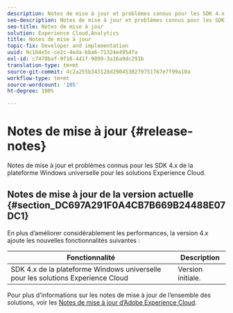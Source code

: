 ```yaml
---
description: Notes de mise à jour et problèmes connus pour les SDK 4.x de la plateforme Windows universelle pour les solutions Experience Cloud.
seo-description: Notes de mise à jour et problèmes connus pour les SDK 4.x de la plateforme Windows universelle pour les solutions Experience Cloud.
seo-title: Notes de mise à jour
solution: Experience Cloud,Analytics
title: Notes de mise à jour
topic-fix: Developer and implementation
uuid: 9c164e5c-ce2c-4eda-bba6-71324e4954fa
exl-id: c7478baf-9f16-441f-9899-3a16a9dc291b
translation-type: tm+mt
source-git-commit: 4c2a255b343128d2904530279751767e7f99a10a
workflow-type: tm+mt
source-wordcount: '105'
ht-degree: 100%

---
```


# Notes de mise à jour {#release-notes}

Notes de mise à jour et problèmes connus pour les SDK 4.x de la plateforme Windows universelle pour les solutions Experience Cloud.

## Notes de mise à jour de la version actuelle {#section_DC697A291F0A4CB7B669B24488E07DC1}

En plus d’améliorer considérablement les performances, la version 4.x ajoute les nouvelles fonctionnalités suivantes :

| Fonctionnalité | Description |
|--- |--- |
| SDK 4.x de la plateforme Windows universelle pour les solutions Experience Cloud | Version initiale. |


Pour plus d’informations sur les notes de mise à jour de l’ensemble des solutions, voir les [Notes de mise à jour d’Adobe Experience Cloud](https://docs.adobe.com/content/help/fr-FR/release-notes/experience-cloud/current.html).
